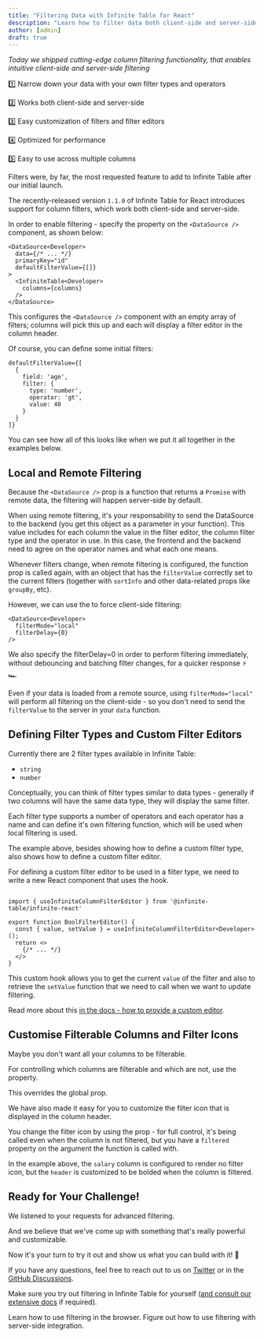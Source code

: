 ```yaml
---
title: "Filtering Data with Infinite Table for React"
description: "Learn how to filter data both client-side and server-side with Infinite Table for React"
author: [admin]
draft: true
---
```


*Today we shipped cutting-edge column filtering functionality, that enables intuitive client-side and server-side filtering*

<Note title="Why use Infinite Table filters?">

1️⃣ Narrow down your data with your own filter types and operators

2️⃣ Works both client-side and server-side

3️⃣ Easy customization of filters and filter editors

4️⃣ Optimized for performance

5️⃣ Easy to use across multiple columns

</Note>

Filters were, by far, the most requested feature to add to Infinite Table after our initial launch. 

The recently-released version `1.1.0` of Infinite Table for React introduces support for column filters, which work both client-side and server-side.

In order to enable filtering - specify the <DPropLink name="defaultFilterValue"/> property on the `<DataSource />` component, as shown below:

```tsx {4} title=Enabling_filters_on_the_DataSource
<DataSource<Developer>
  data={/* ... */}
  primaryKey="id"
  defaultFilterValue={[]}
>
  <InfiniteTable<Developer>
    columns={columns}
  />
</DataSource>
```

This configures the `<DataSource />` component with an empty array of filters; columns will pick this up and each will display a filter editor in the column header.

Of course, you can define some initial filters:

```tsx title=Initial_filters:_filter_by_age_greater_than_40
defaultFilterValue={[
  {
    field: 'age',
    filter: {
      type: 'number',
      operator: 'gt',
      value: 40
    } 
  }
]}
```
You can see how all of this looks like when we put it all together in the examples below.

## Local and Remote Filtering


Because the `<DataSource />` <DPropLink name="data" /> prop is a function that returns a `Promise` with remote data, the filtering will happen server-side by default.

<CSEmbed title="Server-side filtering 10k records" id="infinite-table-with-remote-filters-i8b4wx" />

When using remote filtering, it's your responsability to send the DataSource <DPropLink name="filterValue"/> to the backend (you get this object as a parameter in your <DPropLink name="data"/> function). This value includes for each column the value in the filter editor, the column filter type and the operator in use. In this case, the frontend and the backend need to agree on the operator names and what each one means.


<Note title="Data reloads when filters change">

Whenever filters change, when remote filtering is configured, the <DPropLink name="data" /> function prop is called again, with an object that has the `filterValue` correctly set to the current filters (together with `sortInfo` and other data-related props like `groupBy`, etc).
</Note>

However, we can use the <DPropLink name="filterMode"/> to force client-side filtering:

```tsx
<DataSource<Developer>
  filterMode="local"
  filterDelay={0}
/>
```
We also specify the <DPropLink name="filterDelay">filterDelay=0</DPropLink> in order to perform filtering immediately, without debouncing and batching filter changes, for a quicker response ⚡️ 🏎

<CSEmbed title="Client-side filtering 10k records" id="infinite-table-with-client-side-filters-sqbdbu" />


<Note title="Using local filtering">

Even if your data is loaded from a remote source, using `filterMode="local"` will perform all filtering on the client-side - so you don't need to send the `filterValue` to the server in your `data` function.

</Note>

## Defining Filter Types and Custom Filter Editors

Currently there are 2 filter types available in Infinite Table:

 - `string`
 - `number`

Conceptually, you can think of filter types similar to data types - generally if two columns will have the same data type, they will display the same filter.

Each filter type supports a number of operators and each operator has a name and can define it's own filtering function, which will be used when local filtering is used.

<CSEmbed title="Custom filter type and filter editor for canDesign column" id="infinite-table-filters-with-custom-editor-and-filter-type-ptlq2v"/>


The example above, besides showing how to define <DPropLink name="filterTypeS" code={false}>a custom filter type</DPropLink>, also shows how to define a custom filter editor.


<Note title="Providing a Custom Filter Editor">

For defining a custom filter editor to be used in a filter type, we need to write a new React component that uses the <HookLink name="useInfiniteColumnFilterEditor" /> hook.

```tsx

import { useInfiniteColumnFilterEditor } from '@infinite-table/infinite-react'

export function BoolFilterEditor() {
  const { value, setValue } = useInfiniteColumnFilterEditor<Developer>();
  return <>
    {/* ... */}
  </>
}
```

This custom hook allows you to get the current `value` of the filter and also to retrieve the `setValue` function that we need to call when we want to update filtering.

Read more about this [in the docs - how to provide a custom editor](/docs/learn/filtering/providing-a-custom-filter-editor).

</Note>

## Customise Filterable Columns and Filter Icons

Maybe you don't want all your columns to be filterable.

For controlling which columns are filterable and which are not, use the <PropLink name="columns.defaultFilterable" /> property.

This overrides the global <PropLink name="columnDefaultFilterable" /> prop.

We have also made it easy for you to customize the filter icon that is displayed in the column header.


<CSEmbed title="Custom filter icons for firstName and salary columns" id="infinite-table-custom-filter-icon-jc7jr8" />

You change the filter icon by using the <PropLink name="columns.renderFilterIcon" /> prop - for full control, it's being called even when the column is not filtered, but you have a `filtered` property on the argument the function is called with.

In the example above, the `salary` column is configured to render no filter icon, but the `header` is customized to be bolded when the column is filtered.

## Ready for Your Challenge!

We listened to your requests for advanced filtering.

And we believe that we've come up with something that's really powerful and customizable.

Now it's your turn to try it out and show us what you can build with it! 🚀

If you have any questions, feel free to reach out to us on [Twitter](https://twitter.com/infinite_table) or in the [GitHub Discussions](https://github.com/infinite-table/infinite-react/discussions).

Make sure you try out filtering in Infinite Table for yourself ([and consult our extensive docs](/docs/learn/filtering) if required).

<HeroCards>
<YouWillLearnCard title="Client-side filtering" path="./filtering/filtering-client-side">
Learn how to use filtering in the browser.
</YouWillLearnCard>
<YouWillLearnCard title="Server-side filtering" path="./filtering/filtering-server-side">
Figure out how to use filtering with server-side integration.
</YouWillLearnCard>
</HeroCards>

